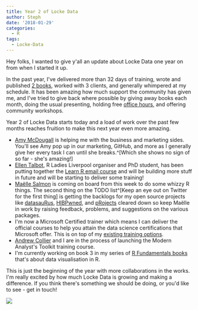 ```yaml
---
title: Year 2 of Locke Data
author: Steph
date: '2018-01-29'
categories:
  - R
tags:
  - Locke-Data
---
```


Hey folks, I wanted to give y'all an update about Locke Data one year on from when I started it up.

In the past year, I've delivered more than 32 days of training, wrote and published [2 books](http://geni.us/rfundamentals), worked with 3 clients, and generally whimpered at my schedule. It has been amazing how much support the community has given me, and I've tried to give back where possible by giving away books each month, doing the usual presenting, holding free [office hours](//calendly.com/lockedata/officehours), and offering community workshops.

Year 2 of Locke Data starts today and a load of work over the past few months reaches fruition to make this next year even more amazing.

- [Amy McDougall](https://twitter.com/AmyMcDougall96) is helping me with the business and marketing sides. You'll see Amy pop up in our marketing, GitHub, and more as I generally give her every task I can until she breaks.^[Which she shows no sign of so far - she's amazing!]
- [Ellen Talbot](https://twitter.com/etalbot1291), R Ladies Liverpool organiser and PhD student, has been putting together the [Learn R email course](https://itsalocke.us6.list-manage.com/subscribe?u=400ace07ffd6df431c8fe7e8f&id=5e1970731f) and will be building more stuff in future and will be starting to deliver some training!
- [Maëlle Salmon](https://twitter.com/ma_salmon) is coming on board from this week to do some whizzy R things. The second thing on the TODO list^[Keep an eye out on Twitter for the first thing] is getting the backlogs for my open source projects like [datasauRus](//itsalocke.com/datasaurus), [HIBPwned](//itsalocke.com/hibpwned), and [pRojects](//itsalocke.com/projects) cleared down so keep Maëlle in work by raising feedback, problems, and suggestions on the various packages.
- I'm now a Microsoft Certified trainer which means I can deliver the official courses to help you attain the data science certifications that Microsoft offer. This is on top of my [existing training options](//itsalocke.com/company/recommendedtraining).
- [Andrew Collier](https://twitter.com/DataWookie) and I are in the process of launching the Modern Analyst's Toolkit training course.
- I'm currently working on book 3 in my series of [R Fundamentals books](http://geni.us/rfundamentals) that's about data visualisation in R.

This is just the beginning of the year with more collaborations in the works. I'm really excited by how much Locke Data is growing and making a difference. If you think there's something we should be doing, or you'd like to see - get in touch!

![](../img/chibiswip.png)
